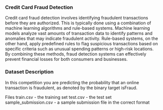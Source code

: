 ### Credit Card Fraud Detection

Credit card fraud detection involves identifying fraudulent transactions before they are authorized. This is typically done using a combination of machine learning algorithms and rule-based systems. Machine learning models analyze vast amounts of transaction data to identify patterns and anomalies that may indicate fraudulent activity. Rule-based systems, on the other hand, apply predefined rules to flag suspicious transactions based on specific criteria such as unusual spending patterns or high-risk locations. By combining these methods, fraud detection systems can effectively prevent financial losses for both consumers and businesses.

### Dataset Description
In this competition you are predicting the probability that an online transaction is fraudulent, as denoted by the binary target isFraud.

Files
train.csv - the training set
test.csv - the test set
sample_submission.csv - a sample submission file in the correct format
